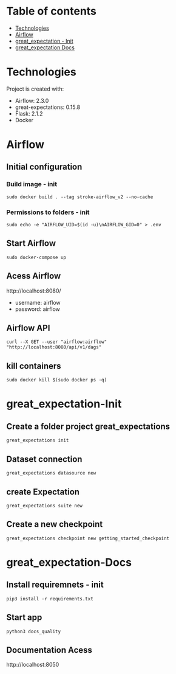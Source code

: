 


# Table of contents
* [Technologies](#technologies)
* [Airflow](#airflow)
* [great_expectation - Init](#greatexpectation-init)
* [great_expectation Docs](#greatexpectation-docs)

# Technologies
Project is created with:
* Airflow: 2.3.0
* great-expectations: 0.15.8
* Flask: 2.1.2
* Docker

# Airflow
## Initial configuration 
### Build image - init
    sudo docker build . --tag stroke-airflow_v2 --no-cache

### Permissions to folders - init
    sudo echo -e "AIRFLOW_UID=$(id -u)\nAIRFLOW_GID=0" > .env

## Start Airflow
    sudo docker-compose up
## Acess Airflow

http://localhost:8080/

- username: airflow
- password: airflow

## Airflow API
    curl --X GET --user "airflow:airflow" "http://localhost:8080/api/v1/dags"
## kill containers
    sudo docker kill $(sudo docker ps -q)


# great_expectation-Init
## Create a folder project great_expectations
    great_expectations init

## Dataset connection
    great_expectations datasource new

## create Expectation
    great_expectations suite new

## Create a new checkpoint
    great_expectations checkpoint new getting_started_checkpoint


# great_expectation-Docs

## Install requiremnets - init
    pip3 install -r requirements.txt
## Start app
    python3 docs_quality

## Documentation Acess
http://localhost:8050
